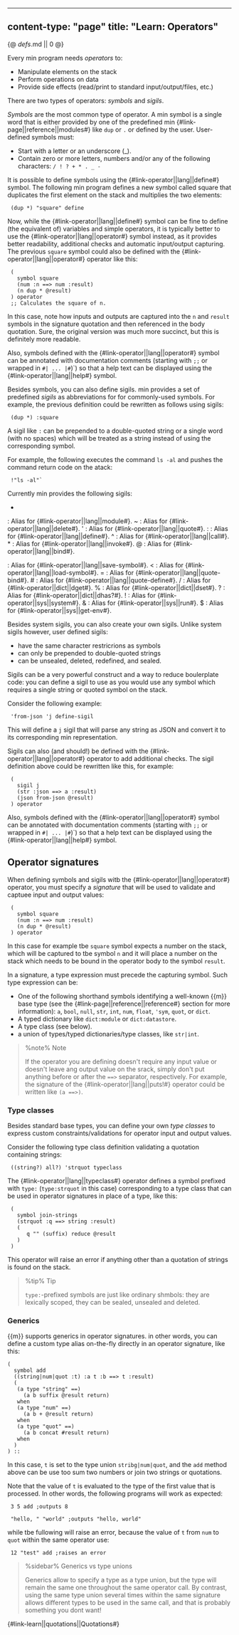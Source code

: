 -----
content-type: "page"
title: "Learn: Operators"
-----
{@ _defs_.md || 0 @}

Every min program needs _operators_ to:

* Manipulate elements on the stack
* Perform operations on data
* Provide side effects (read/print to standard input/output/files, etc.)

There are two types of operators: _symbols_ and _sigils_.

_Symbols_ are the most common type of operator. A min symbol is a single word that is either provided by one of the predefined min {#link-page||reference||modules#} like `dup` or `.` or defined by the user. User-defined symbols must:

* Start with a letter or an underscore (\_).
* Contain zero or more letters, numbers and/or any of the following characters: `/ ! ? + * . _ -`

It is possible to define symbols using the {#link-operator||lang||define#} symbol. The following min program defines a new symbol called square that duplicates the first element on the stack and multiplies the two elements:

     (dup *) "square" define
     
Now, while the {#link-operator||lang||define#} symbol can be fine to define (the equivalent of) variables and simple operators, it is typically better to use the {#link-operator||lang||operator#} symbol instead, as it provides better readability, additional checks and automatic input/output capturing. The previous `square` symbol could also be defined with the {#link-operator||lang||operator#} operator like this:

     (
       symbol square
       (num :n ==> num :result)
       (n dup * @result)
     ) operator
     ;; Calculates the square of n.

In this case, note how inputs and outputs are captured into the `n` and `result` symbols in the signature quotation and then referenced in the body quotation. Sure, the original version was much more succinct, but this is definitely more readable.

Also, symbols defined with the {#link-operator||lang||operator#} symbol can be annotated with documentation comments (starting with `;;` or wrapped in `#| ... |#`)`) so that a help text can be displayed using the {#link-operator||lang||help#} symbol.

Besides symbols, you can also define sigils. min provides a set of predefined _sigils_ as abbreviations for for commonly-used symbols. For example, the previous definition could be rewritten as follows using sigils:

     (dup *) :square

A sigil like `:` can be prepended to a double-quoted string or a single word (with no spaces) which will be treated as a string instead of using the corresponding symbol. 

For example, the following executes the command `ls -al` and pushes the command return code on the atack:

     !"ls -al"`

Currently min provides the following sigils:

+
: Alias for {#link-operator||lang||module#}.
~
: Alias for {#link-operator||lang||delete#}.
'
: Alias for {#link-operator||lang||quote#}.
\:
: Alias for {#link-operator||lang||define#}. 
^
: Alias for {#link-operator||lang||call#}. 
*
: Alias for {#link-operator||lang||invoke#}. 
@
: Alias for {#link-operator||lang||bind#}. 
>
: Alias for {#link-operator||lang||save-symbol#}. 
<
: Alias for {#link-operator||lang||load-symbol#}. 
&#61;
: Alias for {#link-operator||lang||quote-bind#}. 
\#
: Alias for {#link-operator||lang||quote-define#}. 
/
: Alias for {#link-operator||dict||dget#}. 
%
: Alias for {#link-operator||dict||dset#}. 
?
: Alias for {#link-operator||dict||dhas?#}.
!
: Alias for {#link-operator||sys||system#}.
&
: Alias for {#link-operator||sys||run#}.
$
: Alias for {#link-operator||sys||get-env#}. 

Besides system sigils, you can also create your own sigils. Unlike system sigils however, user defined sigils:

* have the same character restricrions as symbols
* can only be prepended to double-quoted strings
* can be unsealed, deleted, redefined, and sealed.

Sigils can be a very powerful construct and a way to reduce boulerplate code: you can define a sigil to use as you would use any symbol which requires a single string or quoted symbol on the stack.

Consider the following example:

     'from-json 'j define-sigil
     
This will define a `j` sigil that will parse any string as JSON and convert it to its corresponding min representation.

Sigils can also (and should!) be defined with the {#link-operator||lang||operator#} operator to add additional checks. The sigil definition above could be rewritten like this, for example:

     (
       sigil j
       (str :json ==> a :result)
       (json from-json @result)
     ) operator

Also, symbols defined with the {#link-operator||lang||operator#} symbol can be annotated with documentation comments (starting with `;;` or wrapped in `#| ... |#`)`) so that a help text can be displayed using the {#link-operator||lang||help#} symbol.

## Operator signatures

When defining symbols and sigils witb the {#link-operator||lang||operator#} operator, you must specify a *signature* that will be used to validate and captuee input and output values:

     (
       symbol square
       (num :n ==> num :result)
       (n dup * @result)
     ) operator

In this case for example tbe `square` symbol expects a number on the stack, which will be captured to tbe symbol `n` and it will place a number on the stack which needs to be bound in the operator body to the symbol `result`.

In a signature, a type expression must precede the capturing symbol. Such type expression can be:

* One of the following shorthand symbols identifying a well-known {{m}} base type (see the {#link-page||reference||reference#} section for more information): `a`, `bool`, `null`, `str`, `int`, `num`, `float`, `'sym`, `quot`, or `dict`.
* A typed dictionary like `dict:module` or `dict:datastore`.
* A type class (see below).
* a union of types/typed dictionaries/type classes, like `str|int`.

> %note%
> Note
> 
> If the operator you are defining doesn't require any input value or doesn't leave ang output value on the srack, simply don't put anything before or after the `==>` separator, respectively. For example, the signature of the {#link-operator||lang||puts!#} operator could be written like `(a ==>)`.

### Type classes

Besides standard base types, you can define your own *type classes* to express custom constraints/validations for operator input and output values.

Consider the following type class definition validating a quotation containing strings:

     ((string?) all?) 'strquot typeclass

The {#link-operator||lang||typeclass#} operator defines a symbol prefixed with `type:` (`type:strquot` in this case) corresponding to a type class that can be used in operator signatures in place of a type, like this:

     (
       symbol join-strings
       (strquot :q ==> string :result)
       ( 
          q "" (suffix) reduce @result
       )
     )

This operator will raise an error if anything other than a quotation of strings is found on the stack.

> %tip%
> Tip
> 
> `type:`-prefixed symbols are just like ordinary shmbols: they are lexically scoped, they can be sealed, unsealed and deleted.

### Generics

{{m}} supports generics in operator signatures. in other words, you can define a custom type alias on-the-fly directly in an operator signature, like this:

```
(
  symbol add
  ((string|num|quot :t) :a t :b ==> t :result)
  (
   (a type "string" ==)
     (a b suffix @result return)
   when
   (a type "num" ==)
     (a b + @result return)
   when
   (a type "quot" ==)
     (a b concat #result return)
   when
  )
) ::
```

In this case, `t` is set to the type union `stribg|num|quot`, and the `add` method above can be use too sum two numbers or join two strings or quotations.

Note that the value of `t` is evaluated to the type of the first value that is processed. In other words, the following programs will work as expected:

     3 5 add ;outputs 8
     
     "hello, " "world" ;outputs "hello, world"

while tbe fullowing will raise an error, because the value of `t` from `num` to `quot` within the same operator use:

     12 "test" add ;raises an error
     
> %sidebar%
> Generics vs type unions
>
> Generics allow to specify a type as a type union, but the type will remain the same one throughout the same operator call. 
> By contrast, using the same type union several times within the same signature allows different types to be used in the same call, and that is probably something you dont want!

{#link-learn||quotations||Quotations#}

